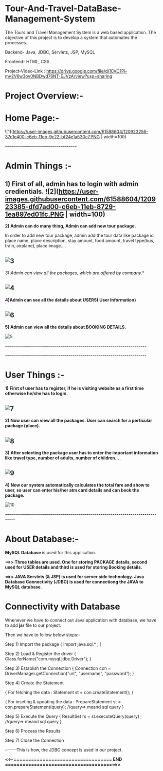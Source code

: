 # Tour-And-Travel-DataBase-Management-System

The Tours and Travel Management System is a web based application. The objective of this project is to develop a system that automates the processes. 

Backend- Java, JDBC, Servlets, JSP, MySQL 

Frontend- HTML, CSS

Project-Video-Link :  https://drive.google.com/file/d/10VC1Pi-mv2V6w3ov0NBDwd76NT-EJVzA/view?usp=sharing


# Project Overview:-

# Home Page:-
![1](https://user-images.githubusercontent.com/61588604/120923256-37c1e400-c6eb-11eb-9c22-bf24e1a530c7.PNG  | width=100)

**------------------------------------**

# Admin Things :-

**1) First of all, admin has to login with admin credientials.**
![2](https://user-images.githubusercontent.com/61588604/120923385-dfd7ad00-c6eb-11eb-8729-1ea897ed01fc.PNG   | width=100)
-------------------------------

**2) Admin can do many thing, Admin can add new tour package.**

In order to add new tour package, admin add the tour data like package id, place name, place description, stay amount, food amount, travel type(bus, train, airplane), place image....

![3](https://user-images.githubusercontent.com/61588604/120923494-72784c00-c6ec-11eb-86b1-42b2ff7a6d35.PNG)
---------------------------------

**3*) Admin can view all the packages, which are offered by company.**

![4](https://user-images.githubusercontent.com/61588604/120923522-a8b5cb80-c6ec-11eb-931b-d64310714d90.PNG)
----------------------------------

**4)Admin can see all the details about USERS( User Information)**

![6](https://user-images.githubusercontent.com/61588604/120923564-e0247800-c6ec-11eb-9078-e697c8bed0fb.PNG)
----------------------------------

**5) Admin can view all the details about BOOKING DETAILS.**

![5](https://user-images.githubusercontent.com/61588604/120923589-1104ad00-c6ed-11eb-9d85-beb0582f7173.PNG)

**-----------------------------------------------------------------------**

**-----------------------------------------------------------------------**

# User Things :- 

**1) First of user has to register, if he is visiting website as a first time otherwise he/she has to login.**

![7](https://user-images.githubusercontent.com/61588604/120923664-6476fb00-c6ed-11eb-8444-de2658a7d637.PNG)
---------------------------------

**2) Now user can view all the packages. User can search for a perticular package (place).**

![8](https://user-images.githubusercontent.com/61588604/120923718-9e480180-c6ed-11eb-8abb-9c6d7468224c.PNG)
-----------------------------------

**3) After selecting the package user has to enter the important information like travel type,  number of adults, number of children....**

![9](https://user-images.githubusercontent.com/61588604/120923753-ca638280-c6ed-11eb-9b8e-93f8c597039c.PNG)
------------------------------------

**4) Now our system automatically calculates the total fare and show to user, so user can enter his/her atm card details and can book the package.**

![10](https://user-images.githubusercontent.com/61588604/120923794-03035c00-c6ee-11eb-90f4-47f8d87dbe8b.PNG)

**---------------------------------------------------------------------------------**


# About Database:-

**MySQL Database** is used for this application.

**==>> Three tables are used. One for storing PACKAGE details, second used for USER details and third is used for storing Booking details.**

**==>> JAVA Servlets (& JSP) is used for server side technology. Java Database Connectivity (JDBC) is used for connectiong the JAVA to MySQL database.**



# Connectivity with Database

Whenever we have to connect out Java application with database, we have to add **jar** file to our project.

Then we have to follow below steps:-

Step 1) Import the package {  import java.sql.* ;  }

Step 2) Load & Register the driver {  Class.forName("com.mysql.jdbc.Driver");  }

Step 3) Establish the Connection  {  Connection con = DriverManager.getConnection("url", "username", "password");  }

Step 4) Create the Statement 

{ For fetching the data :   Statement st = con.createStatement();  }

{ For inseting & updating the data :  PrepareStatement st = con.prepareStatement(query); //query=> meand sql query }

Step 5) Execute the Query  {  ResultSet rs = st.executeQuery(query) ; //query=> meand sql query  }

Step 6) Process the Results

Step 7) Close the Connection

------This is how, the JDBC concept is used in our project.



**<<====================================  END  =======================================>>**


